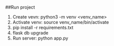 ##Run project

1. Create vevn: python3 -m venv <venv_name>
2. Activate venv: source venv_name/bin/activate
3. pip install -r requirements.txt
4. flask db upgrade
5. Run server: python app.py